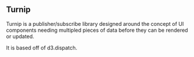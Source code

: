 ## Turnip

Turnip is a publisher/subscribe library designed around the concept of UI components needing multipled pieces of data before they can be rendered or updated.

It is based off of d3.dispatch.

